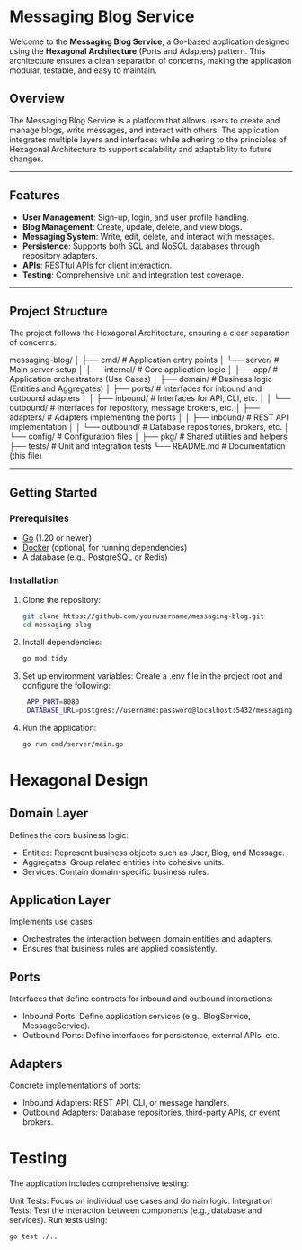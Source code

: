# Messaging Blog Service

Welcome to the **Messaging Blog Service**, a Go-based application designed using the **Hexagonal Architecture** (Ports and Adapters) pattern. This architecture ensures a clean separation of concerns, making the application modular, testable, and easy to maintain.

## Overview

The Messaging Blog Service is a platform that allows users to create and manage blogs, write messages, and interact with others. The application integrates multiple layers and interfaces while adhering to the principles of Hexagonal Architecture to support scalability and adaptability to future changes.

---

## Features

- **User Management**: Sign-up, login, and user profile handling.
- **Blog Management**: Create, update, delete, and view blogs.
- **Messaging System**: Write, edit, delete, and interact with messages.
- **Persistence**: Supports both SQL and NoSQL databases through repository adapters.
- **APIs**: RESTful APIs for client interaction.
- **Testing**: Comprehensive unit and integration test coverage.

---

## Project Structure

The project follows the Hexagonal Architecture, ensuring a clear separation of concerns:

messaging-blog/
│
├── cmd/                  # Application entry points
│   └── server/           # Main server setup
│
├── internal/             # Core application logic
│   ├── app/              # Application orchestrators (Use Cases)
│   ├── domain/           # Business logic (Entities and Aggregates)
│   ├── ports/            # Interfaces for inbound and outbound adapters
│   │   ├── inbound/      # Interfaces for API, CLI, etc.
│   │   └── outbound/     # Interfaces for repository, message brokers, etc.
│   ├── adapters/         # Adapters implementing the ports
│   │   ├── inbound/      # REST API implementation
│   │   └── outbound/     # Database repositories, brokers, etc.
│   └── config/           # Configuration files
│
├── pkg/                  # Shared utilities and helpers
├── tests/                # Unit and integration tests
└── README.md             # Documentation (this file)



---

## Getting Started

### Prerequisites

- [Go](https://golang.org/) (1.20 or newer)
- [Docker](https://www.docker.com/) (optional, for running dependencies)
- A database (e.g., PostgreSQL or Redis)

### Installation

1. Clone the repository:

   ```bash
   git clone https://github.com/yourusername/messaging-blog.git
   cd messaging-blog

2. Install dependencies:
   ```bash
   go mod tidy
   ```

3. Set up environment variables:
    Create a .env file in the project root and configure the following:

   ```bash
    APP_PORT=8080
    DATABASE_URL=postgres://username:password@localhost:5432/messaging_blog
   ```
4. Run the application:
    ```bash
    go run cmd/server/main.go

    ```

# Hexagonal Design
## Domain Layer
Defines the core business logic:
- Entities: Represent business objects such as User, Blog, and Message.
- Aggregates: Group related entities into cohesive units.
- Services: Contain domain-specific business rules.

## Application Layer
Implements use cases:
- Orchestrates the interaction between domain entities and adapters.
- Ensures that business rules are applied consistently.
## Ports
Interfaces that define contracts for inbound and outbound interactions:

- Inbound Ports: Define application services (e.g., BlogService, MessageService).
- Outbound Ports: Define interfaces for persistence, external APIs, etc.

## Adapters
Concrete implementations of ports:

- Inbound Adapters: REST API, CLI, or message handlers.
- Outbound Adapters: Database repositories, third-party APIs, or event brokers.

# Testing
The application includes comprehensive testing:

Unit Tests: Focus on individual use cases and domain logic.
Integration Tests: Test the interaction between components (e.g., database and services).
Run tests using:

```bash
go test ./..
```
